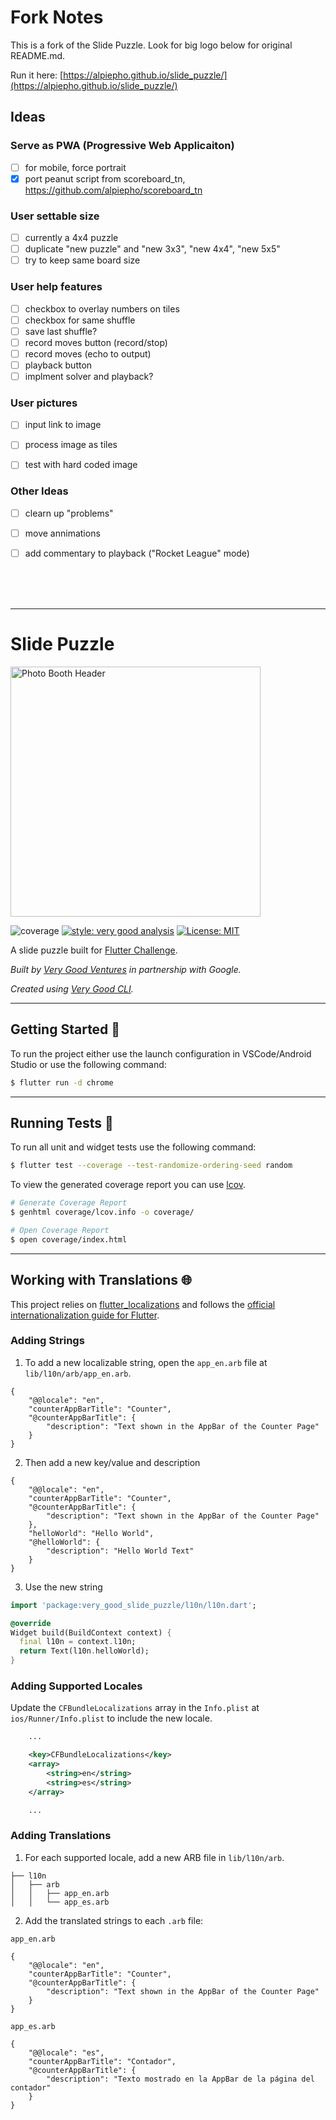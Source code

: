 # Fork Notes

This is a fork of the Slide Puzzle.  Look for big logo below for original README.md.

Run it here: [https://alpiepho.github.io/slide_puzzle/](https://alpiepho.github.io/slide_puzzle/)
## Ideas

### Serve as PWA (Progressive Web Applicaiton)
- [ ] for mobile, force portrait
- [x] port peanut script from scoreboard_tn, https://github.com/alpiepho/scoreboard_tn

### User settable size
- [ ] currently a 4x4 puzzle
- [ ] duplicate "new puzzle" and "new 3x3", "new 4x4", "new 5x5"
- [ ] try to keep same board size

### User help features
- [ ] checkbox to overlay numbers on tiles
- [ ] checkbox for same shuffle
- [ ] save last shuffle?
- [ ] record moves button (record/stop)
- [ ] record moves (echo to output)
- [ ] playback button
- [ ] implment solver and playback?

### User pictures
- [ ] input link to image
- [ ] process image as tiles
- [ ] test with hard coded image


### Other Ideas
- [ ] clearn up "problems"
- [ ] move annimations
- [ ] add commentary to playback ("Rocket League" mode)




<br>
<br>
<br>

---

# Slide Puzzle

<!-- ![Photo Booth Header][logo] -->
<img src="art/header.png" alt="Photo Booth Header" width="400"/>

![coverage][coverage_badge]
[![style: very good analysis][very_good_analysis_badge]][very_good_analysis_link]
[![License: MIT][license_badge]][license_link]

A slide puzzle built for [Flutter Challenge](https://flutterhack.devpost.com/).

*Built by [Very Good Ventures][very_good_ventures_link] in partnership with Google.*

*Created using [Very Good CLI][very_good_cli_link].*

---

## Getting Started 🚀

To run the project either use the launch configuration in VSCode/Android Studio or use the following command:

```sh
$ flutter run -d chrome
```

---

## Running Tests 🧪

To run all unit and widget tests use the following command:

```sh
$ flutter test --coverage --test-randomize-ordering-seed random
```

To view the generated coverage report you can use [lcov](https://github.com/linux-test-project/lcov).

```sh
# Generate Coverage Report
$ genhtml coverage/lcov.info -o coverage/

# Open Coverage Report
$ open coverage/index.html
```

---

## Working with Translations 🌐

This project relies on [flutter_localizations][flutter_localizations_link] and follows the [official internationalization guide for Flutter][internationalization_link].

### Adding Strings

1. To add a new localizable string, open the `app_en.arb` file at `lib/l10n/arb/app_en.arb`.

```arb
{
    "@@locale": "en",
    "counterAppBarTitle": "Counter",
    "@counterAppBarTitle": {
        "description": "Text shown in the AppBar of the Counter Page"
    }
}
```

2. Then add a new key/value and description

```arb
{
    "@@locale": "en",
    "counterAppBarTitle": "Counter",
    "@counterAppBarTitle": {
        "description": "Text shown in the AppBar of the Counter Page"
    },
    "helloWorld": "Hello World",
    "@helloWorld": {
        "description": "Hello World Text"
    }
}
```

3. Use the new string

```dart
import 'package:very_good_slide_puzzle/l10n/l10n.dart';

@override
Widget build(BuildContext context) {
  final l10n = context.l10n;
  return Text(l10n.helloWorld);
}
```

### Adding Supported Locales

Update the `CFBundleLocalizations` array in the `Info.plist` at `ios/Runner/Info.plist` to include the new locale.

```xml
    ...

    <key>CFBundleLocalizations</key>
	<array>
		<string>en</string>
		<string>es</string>
	</array>

    ...
```

### Adding Translations

1. For each supported locale, add a new ARB file in `lib/l10n/arb`.

```
├── l10n
│   ├── arb
│   │   ├── app_en.arb
│   │   └── app_es.arb
```

2. Add the translated strings to each `.arb` file:

`app_en.arb`

```arb
{
    "@@locale": "en",
    "counterAppBarTitle": "Counter",
    "@counterAppBarTitle": {
        "description": "Text shown in the AppBar of the Counter Page"
    }
}
```

`app_es.arb`

```arb
{
    "@@locale": "es",
    "counterAppBarTitle": "Contador",
    "@counterAppBarTitle": {
        "description": "Texto mostrado en la AppBar de la página del contador"
    }
}
```

[coverage_badge]: coverage_badge.svg
[flutter_localizations_link]: https://api.flutter.dev/flutter/flutter_localizations/flutter_localizations-library.html
[internationalization_link]: https://flutter.dev/docs/development/accessibility-and-localization/internationalization
[license_badge]: https://img.shields.io/badge/license-MIT-blue.svg
[license_link]: https://opensource.org/licenses/MIT
[very_good_analysis_badge]: https://img.shields.io/badge/style-very_good_analysis-B22C89.svg
[very_good_analysis_link]: https://pub.dev/packages/very_good_analysis
[very_good_cli_link]: https://github.com/VeryGoodOpenSource/very_good_cli
[very_good_ventures_link]: https://verygood.ventures/
[logo]: art/header.png